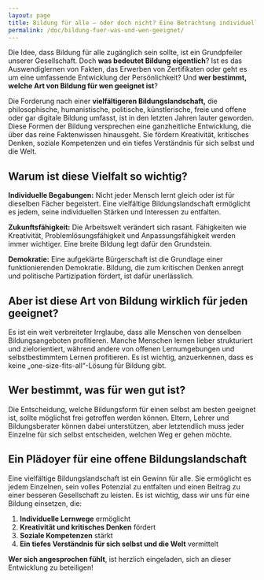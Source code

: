 ```yaml
---  
layout: page  
title: Bildung für alle – oder doch nicht? Eine Betrachtung individueller Lernwege  
permalink: /doc/bildung-fuer-was-und-wen-geeignet/  
---  
```

Die Idee, dass Bildung für alle zugänglich sein sollte, ist ein Grundpfeiler unserer Gesellschaft. Doch **was bedeutet Bildung eigentlich**? Ist es das Auswendiglernen von Fakten, das Erwerben von Zertifikaten oder geht es um eine umfassende Entwicklung der Persönlichkeit? Und **wer bestimmt, welche Art von Bildung für wen geeignet ist**?

Die Forderung nach einer **vielfältigeren Bildungslandschaft,** die philosophische, humanistische, politische, künstlerische, freie und offene oder gar digitale Bildung umfasst, ist in den letzten Jahren lauter geworden. Diese Formen der Bildung versprechen eine ganzheitliche Entwicklung, die über das reine Faktenwissen hinausgeht. Sie fördern Kreativität, kritisches Denken, soziale Kompetenzen und ein tiefes Verständnis für sich selbst und die Welt.

## **Warum ist diese Vielfalt so wichtig?**

**Individuelle Begabungen:** Nicht jeder Mensch lernt gleich oder ist für dieselben Fächer begeistert. Eine vielfältige Bildungslandschaft ermöglicht es jedem, seine individuellen Stärken und Interessen zu entfalten.

**Zukunftsfähigkeit:** Die Arbeitswelt verändert sich rasant. Fähigkeiten wie Kreativität, Problemlösungsfähigkeit und Anpassungsfähigkeit werden immer wichtiger. Eine breite Bildung legt dafür den Grundstein.

**Demokratie:** Eine aufgeklärte Bürgerschaft ist die Grundlage einer funktionierenden Demokratie. Bildung, die zum kritischen Denken anregt und politische Partizipation fördert, ist dafür unerlässlich.

## **Aber ist diese Art von Bildung wirklich für jeden geeignet?**

Es ist ein weit verbreiteter Irrglaube, dass alle Menschen von denselben Bildungsangeboten profitieren. Manche Menschen lernen lieber strukturiert und zielorientiert, während andere von offenen Lernumgebungen und selbstbestimmtem Lernen profitieren. Es ist wichtig, anzuerkennen, dass es keine „one-size-fits-all“-Lösung für Bildung gibt.

## **Wer bestimmt, was für wen gut ist?**

Die Entscheidung, welche Bildungsform für einen selbst am besten geeignet ist, sollte möglichst frei getroffen werden können. Eltern, Lehrer und Bildungsberater können dabei unterstützen, aber letztendlich muss jeder Einzelne für sich selbst entscheiden, welchen Weg er gehen möchte.

## **Ein Plädoyer für eine offene Bildungslandschaft**

Eine vielfältige Bildungslandschaft ist ein Gewinn für alle. Sie ermöglicht es jedem Einzelnen, sein volles Potenzial zu entfalten und einen Beitrag zu einer besseren Gesellschaft zu leisten. Es ist wichtig, dass wir uns für eine Bildung einsetzen, die:

1. **Individuelle Lernwege** ermöglicht  
2. **Kreativität und kritisches Denken** fördert  
3. **Soziale Kompetenzen** stärkt  
4. **Ein tiefes Verständnis für sich selbst und die Welt** vermittelt

**Wer sich angesprochen fühlt**, ist herzlich eingeladen, sich an dieser Entwicklung zu beteiligen\!
